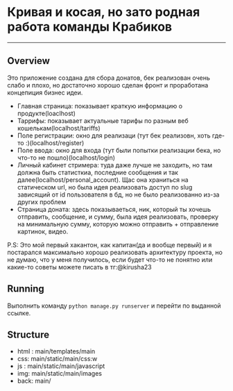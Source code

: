 # Кривая и косая, но зато родная работа команды Крабиков
---
## Overview

Это приложение создана для сбора донатов, бек реализован очень слабо и плохо, но достаточно хорошо сделан фронт и проработана концепиция бизнес идеи.
* Главная страница: показывает краткую информацию о продукте(loaclhost)
* Таррифы: показывает актуальные тарифы по разным веб кошелькам(localhost/tariffs)
* Поле регистрации: окно для реализаци (тут бек реализовн, хоть где-то :)(localhost/register)
* Поле ввода: окно для входа (тут были попытки реализации бека, но что-то не пошло)(localhost/login)
* Личный кабинет стримера: туда даже лучше не заходить, но там должна быть статисткиа, последние сообщения и так далее(localhost/personal_account). Щас она храниться на статическом url, но была идея реализовать доступ по slug зависящий от id пользователя в бд, но не было реализованно из-за других проблем
* Страница доната: здесь показываеться, ник, который ты хочешь отправить, сообщение, и сумму, была идея реализовать, проверку на минимальную сумму, которую можно отправить + отправление картинок, видео.

P.S: Это мой первый хакантон, как капитан(да и вообще первый) и я постарался максимально хорошо реализовать архитектуру проекта, но не думаю, что у меня получилось, если будет что-то не понятно или какие-то советы можете писать в тг:@kirusha23
## Running 
Выполнить команду ```python manage.py runserver``` и перейти по выданной ссылке.

## Structure
* html : main/templates/main
* css: main/static/main/css:w
* js : main/static/main/javascript
* img: main/static/main/images
* back: main/
